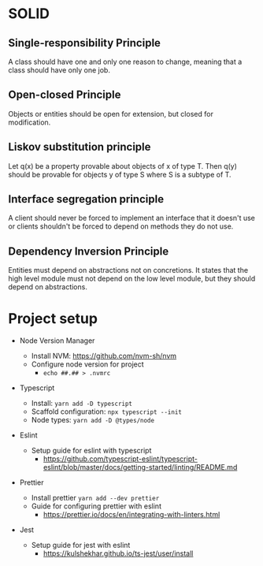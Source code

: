 

# SOLID

## Single-responsibility Principle
A class should have one and only one reason to change, meaning that a class should have only one job.

## Open-closed Principle
Objects or entities should be open for extension, but closed for modification.

## Liskov substitution principle
Let q(x) be a property provable about objects of x of type T. Then q(y) should be provable for objects y of type S where S is a subtype of T.

## Interface segregation principle
A client should never be forced to implement an interface that it doesn't use or clients shouldn't be forced to depend on methods they do not use.

## Dependency Inversion Principle
Entities must depend on abstractions not on concretions. It states that the high level module must not depend on the low level module, but they should depend on abstractions.


# Project setup

- Node Version Manager
    - Install NVM: https://github.com/nvm-sh/nvm
    - Configure node version for project 
        - `echo ##.## > .nvmrc`

- Typescript
    - Install: `yarn add -D typescript`
    - Scaffold configuration: `npx typescript --init`
    - Node types: `yarn add -D @types/node`

- Eslint 
    - Setup guide for eslint with typescript
        - https://github.com/typescript-eslint/typescript-eslint/blob/master/docs/getting-started/linting/README.md
    
- Prettier
    - Install prettier `yarn add --dev prettier`
    - Guide for configuring prettier with eslint
        - https://prettier.io/docs/en/integrating-with-linters.html

- Jest
    - Setup guide for jest with eslint
        - https://kulshekhar.github.io/ts-jest/user/install
